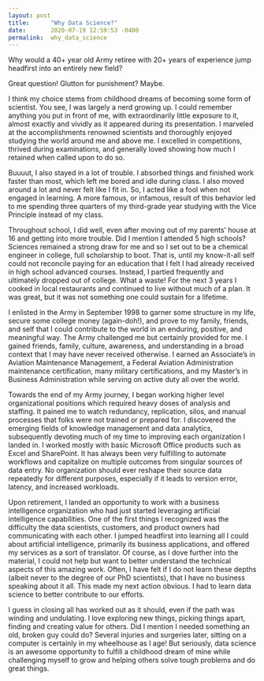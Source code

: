 ```yaml
---
layout: post
title:      "Why Data Science?"
date:       2020-07-19 12:59:53 -0400
permalink:  why_data_science
---
```



Why would a 40+ year old Army retiree with 20+ years of experience jump headfirst into an entirely new field?

Great question! Glutton for punishment? Maybe.

I think my choice stems from childhood dreams of becoming some form of scientist. You see, I was largely a nerd growing up. I could remember anything you put in front of me, with extraordinarily little exposure to it, almost exactly and vividly as it appeared during its presentation. I marveled at the accomplishments renowned scientists and thoroughly enjoyed studying the world around me and above me. I excelled in competitions, thrived during examinations, and generally loved showing how much I retained when called upon to do so.

Buuuut, I also stayed in a lot of trouble. I absorbed things and finished work faster than most, which left me bored and idle during class. I also moved around a lot and never felt like I fit in. So, I acted like a fool when not engaged in learning. A more famous, or infamous, result of this behavior led to me spending three quarters of my third-grade year studying with the Vice Principle instead of my class.

Throughout school, I did well, even after moving out of my parents’ house at 16 and getting into more trouble. Did I mention I attended 5 high schools? Sciences remained a strong draw for me and so I set out to be a chemical engineer in college, full scholarship to boot. That is, until my know-it-all self could not reconcile paying for an education that I felt I had already received in high school advanced courses. Instead, I partied frequently and ultimately dropped out of college. What a waste! For the next 3 years I cooked in local restaurants and continued to live without much of a plan. It was great, but it was not something one could sustain for a lifetime.

I enlisted in the Army in September 1998 to garner some structure in my life, secure some college money (again-doh!), and prove to my family, friends, and self that I could contribute to the world in an enduring, positive, and meaningful way. The Army challenged me but certainly provided for me. I gained friends, family, culture, awareness, and understanding in a broad context that I may have never received otherwise. I earned an Associate’s in Aviation Maintenance Management, a Federal Aviation Administration maintenance certification, many military certifications, and my Master’s in Business Administration while serving on active duty all over the world.

Towards the end of my Army journey, I began working higher level organizational positions which required heavy doses of analysis and staffing. It pained me to watch redundancy, replication, silos, and manual processes that folks were not trained or prepared for. I discovered the emerging fields of knowledge management and data analytics, subsequently devoting much of my time to improving each organization I landed in. I worked mostly with basic Microsoft Office products such as Excel and SharePoint. It has always been very fulfilling to automate workflows and capitalize on multiple outcomes from singular sources of data entry. No organization should ever reshape their source data repeatedly for different purposes, especially if it leads to version error, latency, and increased workloads.

Upon retirement, I landed an opportunity to work with a business intelligence organization who had just started leveraging artificial intelligence capabilities. One of the first things I recognized was the difficulty the data scientists, customers, and product owners had communicating with each other. I jumped headfirst into learning all I could about artificial intelligence, primarily its business applications, and offered my services as a sort of translator. Of course, as I dove further into the material, I could not help but want to better understand the technical aspects of this amazing work. Often, I have felt if I do not learn these depths (albeit never to the degree of our PhD scientists), that I have no business speaking about it all. This made my next action obvious. I had to learn data science to better contribute to our efforts.

I guess in closing all has worked out as it should, even if the path was winding and undulating. I love exploring new things, picking things apart, finding and creating value for others. Did I mention I needed something an old, broken guy could do? Several injuries and surgeries later, sitting on a computer is certainly in my wheelhouse as I age!
But seriously, data science is an awesome opportunity to fulfill a childhood dream of mine while challenging myself to grow and helping others solve tough problems and do great things.


